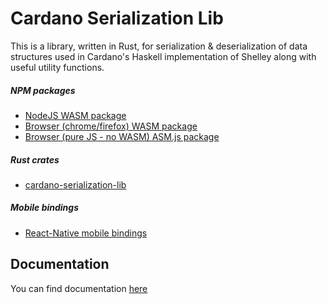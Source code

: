 # Cardano Serialization Lib

This is a library, written in Rust, for serialization & deserialization of data structures used in Cardano's Haskell implementation of Shelley along with useful utility functions.

##### NPM packages

- [NodeJS WASM package](https://www.npmjs.com/package/@emurgo/cardano-serialization-lib-nodejs)
- [Browser (chrome/firefox) WASM package](https://www.npmjs.com/package/@emurgo/cardano-serialization-lib-browser)
- [Browser (pure JS - no WASM) ASM.js package](https://www.npmjs.com/package/@emurgo/cardano-serialization-lib-asmjs)

##### Rust crates

- [cardano-serialization-lib](https://crates.io/crates/cardano-serialization-lib)

##### Mobile bindings

- [React-Native mobile bindings](https://github.com/Emurgo/react-native-haskell-shelley)

## Documentation

You can find documentation [here](https://docs.cardano.org/cardano-components/cardano-serialization-lib)
